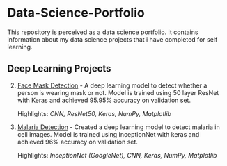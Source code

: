 # Data-Science-Portfolio
This repository is perceived as a data science portfolio. It contains information about my data science projects that i have completed for self learning.

## Deep Learning Projects
2. [Face Mask Detection](https://www.kaggle.com/ankur561999/face-mask-detection) - A deep learning model to detect whether a person is wearing mask or not. Model is trained using 50 layer ResNet with Keras and achieved 95.95% accuracy on validation set.

   Highlights: *CNN, ResNet50, Keras, NumPy, Matplotlib*
1. [Malaria Detection](https://www.kaggle.com/ankur561999/detecting-malaria-using-inceptionnet) - Created a deep learning model to detect malaria in cell images. Model is trained using InceptionNet with keras and achieved 96% accuracy on validation set.

   Highlights: *InceptionNet (GoogleNet), CNN, Keras, NumPy, Matplotlib*
